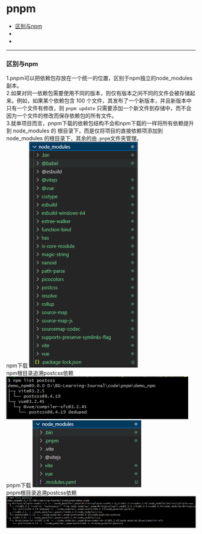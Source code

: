 # pnpm
- <a href='#topic1'>区别与npm</a>
- 　
- 　

---

### <a id='topic1' style='text-decoration:none;'>区别与npm</a>
1.pnpm可以把依赖包存放在一个统一的位置，区别于npm独立的node_modules副本。
<br/>
2.如果对同一依赖包需要使用不同的版本，则仅有版本之间不同的文件会被存储起来。例如，如果某个依赖包含 100 个文件，其发布了一个新版本，并且新版本中只有一个文件有修改，则 `pnpm update` 只需要添加一个新文件到存储中，而不会因为一个文件的修改而保存依赖包的所有文件。
<br/>
3.就单项目而言，pnpm下载的依赖包结构不会和npm下载的一样将所有依赖提升到 node_modules 的 根目录下，而是仅将项目的直接依赖项添加到 node_modules 的根目录下，其余的由`.pnpm`文件夹管理。
<br/>
npm下载
![npm下载](./img/pnpm_1.png)
<br/>
npm根目录追溯postcss依赖
![npm根目录追溯postcss依赖](./img/pnpm_3.png)
<br/>
pnpm下载
![pnpm下载](./img/pnpm_2.png)
<br/>
pnpm根目录追溯postcss依赖
![pnpm根目录追溯postcss依赖](./img/pnpm_4.png)
